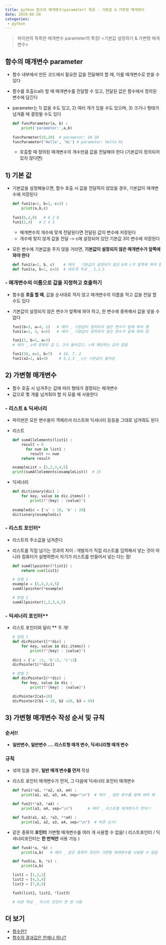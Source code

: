 ```yaml
---
title: python 함수의 매개변수(parameter) 특징 - 기본값 & 가변형 매개변수
date: 2019-05-20
categories:
 - python
---
```





> 파이썬의 독특한  매개변수 parameter의 특징!
> <기본값 설정하기 & 가변형 매개변수>



## 함수의 매개변수 parameter

- 함수 내부에서 만든 코드에서 필요한 값을 전달해야 할 때, 이를 매개변수로 받을 수 있다
- 함수를 호출(call) 할 때 매개변수를 전달할 수 있고, 전달된 값은 함수에서 정의된 변수에 담긴다

- parameter는 1) 없을 수도 있고, 2) 여러 개가 있을 수도 있으며,  3) 크기나 형태가 넘겨줄 때 결정될 수도 있다

  ```python
  def funcParameter(a, b) :
      print('parameter:',a,b)
      
  funcParmeter(10,20)  # parameter: 10 20
  funcParameter('Hello', 'Hi') # parameter: Hello Hi
  ```

  - 호출할 때 정의된 매개변수의 개수만큼 값을 전달해야 한다 (기본값이 정의되어 있지 않다면)







## 1) 기본 값

- 기본값을 설정해놓으면, 함수 호출 시 값을 전달하지 않았을 경우, 기본값이 매개변수에 저장된다

  ```python
  def fun1(a=1, b=2, c=3) :
      print(a,b,c)
      
  fun1(6,2,8)   # 6 2 8
  fun1(2,4)	  # 2 4 3
  ```

  - 매개변수의 개수에 맞게 전달된다면 전달된 값이 변수에 저장된다
  - 개수에 맞지 않게 값을 전달 -> c에 설정되어 있던 기본값 3이 변수에 저장된다



- 모든 변수에 기본값을 주지 않을 거라면, **기본값이 설정되지 않은 매개변수가 앞쪽에 와야 한다**

  ```python
  def fun1(a=2, b, c)    # 에러 _ 기본값이 설정되지 않은 b와 c가 앞쪽에 와야 함
  def fun1(a, b=1, c=5)  # 바르게 작성 _ 1,1,5
  ```



### - 매개변수의 이름으로 값을 지정하고 호출하기

- 함수를 **호출 할 때**, 값을 순서대로 적지 않고 매개변수의 이름을 적고 값을 전달 할 수도 있다

- 기본값이 설정되지 않은 변수가 앞쪽에 와야 하고, 한 변수에 중복해서 값을 넣을 수 없다

  ```python
  fun1(b=3, a=4, 1)   # 에러 _ 기본값이 정의되지 않은 변수가 앞에 와야 함
  fun1(a=1, 3, c=5)   # 에러 _ 기본값이 정의되지 않은 변수가 앞에 와야 함
  ```
  ```python
  fun1(2, b=1, a=3)
  # 에러 _ a에 중복된 값 2, 3이 들어갔고, c에 해당하는 값이 없음
  ```
  ```python
  fun1(10, c=2, b=7)   # 10, 7, 2
  fun1(a2=1, a1=4)     # 4,1,3 _ c는 기본값이 들어감
  ```



## 2) 가변형 매개변수

- 함수 호출 시 넘겨주는 값에 따라 형태가 결정되는 매개변수
- 값으로 몇 개를 넘겨줘야 할 지 모를 때 사용한다



### - 리스트 & 딕셔너리

- 파이썬은 모든 변수들이 객체라서 리스트와 딕셔너리 등등을 그대로 넘겨줘도 된다

- 리스트

  ```python
  def sumAllelements(list1) :
      result = 0
    	for num in list1 :
          result += num
      return result
  
  exampleList = [1,2,3,4,5]
  print(sumAllelements(exampleList))  # 15 
  ```
  
- 딕셔너리

  ```python
  def dictionary(dic) :
      for key, value in dic.items() :
          print(f"{key} : {value}")
          
  exampledic = {'a' : 10, 'b' : 20}
  dictionary(exampledic)
  ```

  

### - 리스트 포인터*

- 리스트의 주소값을 넘겨준다

- 리스트를 직접 넘기는 것과의 차이 : 개발자가 직접 리스트를 입력해서 넣는 것이 아니라 컴퓨터가 실행하면서 자기가 리스트를 만들어서 넣는 다는 점!

  ```python
  def sumAllpointer(*list1) :
      return sum(list1)
  
  # 방법 1
  example = [1,2,3,4,5]
  sumAllpointer(*example)
  
  # 방법 2
  sumAllpointer(1,2,3,4,5)
  ```



### - 딕셔너리 포인터**

- 리스트 포인터와 달리 __**__ 두 개!

  ```python
  # 방법 1
  def dicPointer1(**dic) :
      for key, value in dic.items() :
          print(f"{key} : {value}")
          
  dic1 = {'a' :1, 'b':2, 'c':3}
  dicPointer1(**dic1)
  ```

  ```python
  # 방법 2
  def dicPointer2(**dic) :
      for key, value in dic :
          print(f"{key} : {value}")
  
  dicPointer2(a1=10)
  dicPointer2(b1 = 10, b2 =20, b3 = 49)
  ```

  

## 3) 가변형 매개변수 작성 순서 및 규칙

### 순서!!

- **일반변수, 일반변수 .... 리스트형 매개 변수, 딕셔너리형 매개 변수**



### 규칙

- 섞여 있을 경우, **일반 매개 변수를 먼저** 작성

- 리스트 포인터 매개변수가 먼저, 그 다음에 딕셔너리 포인터 매개변수 

  ```python
  def fun1(*a1, **a2, a3, a4) :
      print(a1, a2, a3, a4, sep="\n")  # 에러 _ 일반 변수를 앞에 써야 해
  ```

  ```python
  def fun2(**a3, *a4) :
      print(a3, a4, sep="\n")  		# 에러 _ 리스트형 매개변수가 먼저!!
  ```

  ```python
  def fun3(a1, a2, *a3, **a4) :
      print(a1, a2, a3, a4, sep="\n")  # 바른 순서!
  ```

  

- 같은 종류의 **포인터** 가변형 매개변수를 여러 개 사용할 수 없음! ( 리스트포인터 / 딕셔너리포인터는 **한 번씩만** 사용 가능 )

  ```python
  def fun4(*a, *b) :
      print(a,b)   # 에러 _ 같은 종류의 포인터 가변형 매개변수를 사용할 수 없음
  ```

  ```python
  def fun5(a, b, *c) :
      print(a,b)
  
  list1 = [1,2,3]
  list2 = [4,5,6]
  list3 = [7,8,9]
  
  fun5(list1, list2, *list3)		
  
  # 바른 작성 _ 리스트 포인터 한 번 사용
  ```

  




## 더 보기

- [함수란?](#)
- [함수의 결과값은 언제나 하나?](#)

